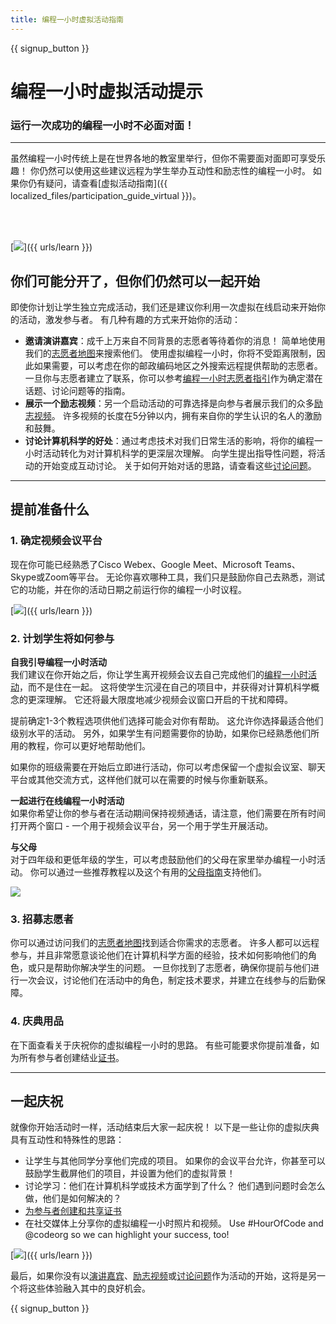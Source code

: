 ```yaml
---
title: 编程一小时虚拟活动指南
---
```


{{ signup_button }}

# 编程一小时虚拟活动提示

### 运行一次成功的编程一小时不必面对面！

***

虽然编程一小时传统上是在世界各地的教室里举行，但你不需要面对面即可享受乐趣！ 你仍然可以使用这些建议远程为学生举办互动性和励志性的编程一小时。  如果你仍有疑问，请查看[虚拟活动指南]({{ localized_files/participation_guide_virtual }})。

<br><br>

[<img src="/images/fit-600/Marketing/pexels-andrea-piacquadio-3762940.jpg" />]({{ urls/learn }})

## 你们可能分开了，但你们仍然可以一起开始
即使你计划让学生独立完成活动，我们还是建议你利用一次虚拟在线启动来开始你的活动，激发参与者。 有几种有趣的方式来开始你的活动： 

<ul>
<li><b>邀请演讲嘉宾</b>：成千上万来自不同背景的志愿者等待着你的消息！ 简单地使用我们的<a href="https://code.org/volunteer/local">志愿者地图</a>来搜索他们。 使用虚拟编程一小时，你将不受距离限制，因此如果需要，可以考虑在你的邮政编码地区之外搜索远程提供帮助的志愿者。 一旦你与志愿者建立了联系，你可以参考<a href="http://hourofcode.com/us/how-to/volunteers">编程一小时志愿者指引</a>作为确定潜在话题、讨论问题等的指南。</li> 
<li><b>展示一个励志视频</b>：另一个启动活动的可靠选择是向参与者展示我们的众多<a href="http://hourofcode.com/us/promote/resources#videos">励志视频</a>。 许多视频的长度在5分钟以内，拥有来自你的学生认识的名人的激励和鼓舞。</li> 
<li><b>讨论计算机科学的好处</b>：通过考虑技术对我们日常生活的影响，将你的编程一小时活动转化为对计算机科学的更深层次理解。 向学生提出指导性问题，将活动的开始变成互动讨论。 关于如何开始对话的思路，请查看这些<a href="https://code.org/csforgood#prompts">讨论问题</a>。</li>
</ul>

---

## 提前准备什么

### 1. 确定视频会议平台
现在你可能已经熟悉了Cisco Webex、Google Meet、Microsoft Teams、Skype或Zoom等平台。 无论你喜欢哪种工具，我们只是鼓励你自己去熟悉，测试它的功能，并在你的活动日期之前运行你的编程一小时议程。

[<img src="/images/fit-600/Marketing/photo-of-boy-video-calling-with-a-woman-4145197.jpg" />]({{ urls/learn }})

### 2. 计划学生将如何参与
**自我引导编程一小时活动**<br> 我们建议在你开始之后，你让学生离开视频会议去自己完成他们的<a href="https://hourofcode.com/us/learn">编程一小时活动</a>，而不是住在一起。 这将使学生沉浸在自己的项目中，并获得对计算机科学概念的更深理解。 它还将最大限度地减少视频会议窗口开启的干扰和障碍。

提前确定1-3个教程选项供他们选择可能会对你有帮助。 这允许你选择最适合他们级别水平的活动。 另外，如果学生有问题需要你的协助，如果你已经熟悉他们所用的教程，你可以更好地帮助他们。

如果你的班级需要在开始后立即进行活动，你可以考虑保留一个虚拟会议室、聊天平台或其他交流方式，这样他们就可以在需要的时候与你重新联系。

**一起进行在线编程一小时活动**<br> 如果你希望让你的参与者在活动期间保持视频通话，请注意，他们需要在所有时间打开两个窗口 - 一个用于视频会议平台，另一个用于学生开展活动。

**与父母**<br> 对于四年级和更低年级的学生，可以考虑鼓励他们的父母在家里举办编程一小时活动。 你可以通过一些推荐教程以及这个有用的<a href="https://hourofcode.com/us/how-to/parents">父母指南</a>支持他们。

[<img src="/images/fit-600/Marketing//happy-father-and-child-browsing-laptop-in-bedroom-4545778.jpg" />](https://hourofcode.com/us/how-to/parents)

### 3. 招募志愿者
你可以通过访问我们的<a href="https://code.org/volunteer/local">志愿者地图</a>找到适合你需求的志愿者。 许多人都可以远程参与，并且非常愿意谈论他们在计算机科学方面的经验，技术如何影响他们的角色，或只是帮助你解决学生的问题。 一旦你找到了志愿者，确保你提前与他们进行一次会议，讨论他们在活动中的角色，制定技术要求，并建立在线参与的后勤保障。

### 4. 庆典用品
在下面查看关于庆祝你的虚拟编程一小时的思路。 有些可能要求你提前准备，如为所有参与者创建结业<a href="https://code.org/certificates">证书</a>。

---

## 一起庆祝

就像你开始活动时一样，活动结束后大家一起庆祝！ 以下是一些让你的虚拟庆典具有互动性和特殊性的思路：

- 让学生与其他同学分享他们完成的项目。 如果你的会议平台允许，你甚至可以鼓励学生截屏他们的项目，并设置为他们的虚拟背景！
- 讨论学习：他们在计算机科学或技术方面学到了什么？ 他们遇到问题时会怎么做，他们是如何解决的？
- <a href="https://code.org/certificates">为参与者创建和共享证书</a>
- 在社交媒体上分享你的虚拟编程一小时照片和视频。 Use #HourOfCode and @codeorg so we can highlight your success, too!

[<img src="/images/fit-600/Marketing/g8TUlHzF.jpeg" />]({{ urls/learn }})

最后，如果你没有以<a href="https://code.org/volunteer/local">演讲嘉宾</a>、<a href="https://hourofcode.com/us/promote/resources#">励志视频</a>或<a href="https://code.org/csforgood#prompts">讨论问题</a>作为活动的开始，这将是另一个将这些体验融入其中的良好机会。

{{ signup_button }}
